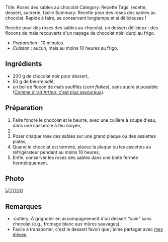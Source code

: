 Title: Roses des sables au chocolat
Category: Recette
Tags: recette, dessert, sucrerie, facile
Summary: Recette pour des roses des sables au chocolat. Rapide à faire, se conservent longtemps et si délicieuses !

Recette pour des roses des sables au chocolat, un dessert délicieux : des flocons de maïs recouverts d'un napage de chocolat noir, durçi au frigo.

- *Préparation* : 10 minutes.
- *Cuisson* : aucun, mais au moins 10 heures au frigo.

## Ingrédients
- 200 g de chocolat noir pour dessert,
- 50 g de beurre *salé*,
- un bol de flocon de maïs soufflés (*corn flakes*), sans sucre si possible ([Comme dirait Arthur, c'est plus savoureux](http://kaamelott-soundboard.2ec0b4.fr/#son/cest_pas_faux2)).

## Préparation
1. Faire fondre le chocolat et le beurre, avec une cuillère à soupe d'eau, dans une casserole à feu moyen,
2. 
3. Poser chaque rose des sables sur une grand plaque ou des assiettes plates,
4. Quand le chocolat est terminé, placez la plaque ou les assiettes au réfrigérateur pendant au moins 10 heures,
5. Enfin, conserver les roses des sables dans une boite fermée hermétiquement.

## Photo
[![TODO]({filename}images/blank.png)](#)

## Remarques
- :cutlery: À grignoter en accompagnement d'un dessert "sain" sans chocolat (e.g., fromage blanc aux mûres sauvages).
- Facile à transporter, c'est le dessert favori que j'aime partager avec [mes élèves](http://perso.crans.org/besson/teach/).